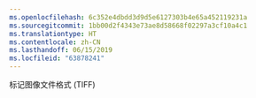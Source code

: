 ```yaml
---
ms.openlocfilehash: 6c352e4dbdd3d9d5e6127303b4e65a452119231a
ms.sourcegitcommit: 1bb00d2f4343e73ae8d58668f02297a3cf10a4c1
ms.translationtype: HT
ms.contentlocale: zh-CN
ms.lasthandoff: 06/15/2019
ms.locfileid: "63878241"
---
```

标记图像文件格式 (TIFF)